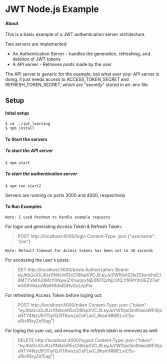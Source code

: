 # JWT Node.js Example


#### About
This is a basic example of a JWT authentication server architecture. 

Two servers are implemented 
* An Authentication Server - handles the generation, refreshing, and deletion of JWT tokens
* A API server - Retrieves posts made by the user

The API server is generic for the example, but what ever your API server is doing, it just needs access to ACCESS_TOKEN_SECRET and REFRESH_TOKEN_SECRET, which are "secretly" stored in an .env file.

## Setup
#### Inital setup 
```
$ cd ../jwt_learning
$ npm install
```
#### To Start the servers
##### To start the API server
```
$ npm start
```
##### To start the authentication server
```
$ npm run start2
```
Servers are running on ports 3000 and 4000, respectively 

#### To Run Examples
`Note: I used Postman to handle example requests`

For login and generating Access Token & Refresh Token:
>POST http://localhost:4000/login Content-Type: json {"username": "Jim"}


`Note: Default timeout for Access tokens has been set to 30 seconds`

For accessing the user's posts:
>GET http://localhost:3000/posts Authorization: Bearer eyJhbGciOiJIUzI1NiIsInR5cCI6IkpXVCJ9.eyJuYW1lIjoiS3lsZSIsImlhdCI6MTYxNDU0MzY0NywiZXhwIjoxNjE0NTQzNjc3fQ.YfKRYItIOEZ27wfw5S9V6asxWatHRdrdSiHvGuLvpPw

For refreshing Access Token before loging out:
>POST http://localhost:4000/token Content-Type: json {"token": "eyJhbGciOiJIUzI1NiIsInR5cCI6IkpXVCJ9.eyJuYW1lIjoiSmltIiwiaWF0IjoxNTY4NzU5OTIyfQ.RT6wszuCeFLwC_6ksmNMIELxiC5s-uRivfRxyZof5ag"}

For loging the user out, and ensuring the refresh token is removed as well:
>DELETE http://localhost:4000/logout Content-Type: json {"token": "eyJhbGciOiJIUzI1NiIsInR5cCI6IkpXVCJ9.eyJuYW1lIjoiSmltIiwiaWF0IjoxNTY4NzU5OTIyfQ.RT6wszuCeFLwC_6ksmNMIELxiC5s-uRivfRxyZof5ag"}
